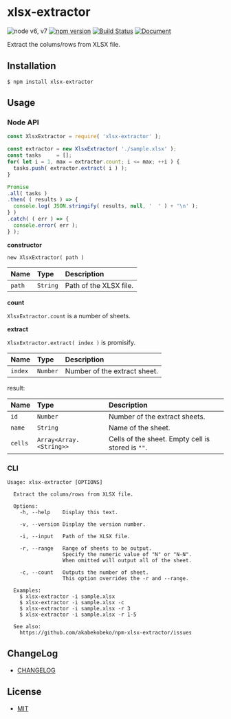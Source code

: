 # xlsx-extractor

![node v6, v7](https://img.shields.io/badge/node-v6%2C%20v7-green.svg)
[![npm version](https://badge.fury.io/js/xlsx-extractor.svg)](https://badge.fury.io/js/xlsx-extractor)
[![Build Status](https://travis-ci.org/akabekobeko/npm-xlsx-extractor.svg?branch=master)](https://travis-ci.org/akabekobeko/npm-xlsx-extractor)
[![Document](https://doc.esdoc.org/github.com/akabekobeko/npm-xlsx-extractor/badge.svg?t=0)](https://doc.esdoc.org/github.com/akabekobeko/npm-xlsx-extractor)

Extract the colums/rows from XLSX file.

## Installation

```
$ npm install xlsx-extractor
```

## Usage

### Node API

```js
const XlsxExtractor = require( 'xlsx-extractor' );

const extractor = new XlsxExtractor( './sample.xlsx' );
const tasks     = [];
for( let i = 1, max = extractor.count; i <= max; ++i ) {
  tasks.push( extractor.extract( i ) );
}

Promise
.all( tasks )
.then( ( results ) => {
  console.log( JSON.stringify( results, null, '  ' ) + '\n' );
} )
.catch( ( err ) => {
  console.error( err );
} );
```

**constructor**

`new XlsxExtractor( path )`

| Name | Type | Description |
|:--------|:--|:--|
| `path` | `String` | Path of the XLSX file. |

**count**

`XlsxExtractor.count` is a number of sheets.

**extract**

`XlsxExtractor.extract( index )` is promisify.

| Name | Type | Description |
|:--------|:--|:--|
| `index` | `Number` | Number of the extract sheet. |

result:

| Name | Type | Description |
|:--------|:--|:--|
| `id` | `Number` | Number of the extract sheets. |
| `name` | `String` | Name of the sheet. |
| `cells` | `Array<Array.<String>>` | Cells of the sheet. Empty cell is stored is `""`. |

### CLI

```
Usage: xlsx-extractor [OPTIONS]

  Extract the colums/rows from XLSX file.

  Options:
    -h, --help    Display this text.

    -v, --version Display the version number.

    -i, --input   Path of the XLSX file.

    -r, --range   Range of sheets to be output.
                  Specify the numeric value of "N" or "N-N".
                  When omitted will output all of the sheet.

    -c, --count   Outputs the number of sheet.
                  This option overrides the -r and --range.

  Examples:
    $ xlsx-extractor -i sample.xlsx
    $ xlsx-extractor -i sample.xlsx -c
    $ xlsx-extractor -i sample.xlsx -r 3
    $ xlsx-extractor -i sample.xlsx -r 1-5

  See also:
    https://github.com/akabekobeko/npm-xlsx-extractor/issues
```

## ChangeLog

* [CHANGELOG](CHANGELOG.md)

## License

* [MIT](LICENSE.txt)
